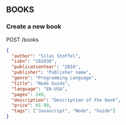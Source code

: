 ## BOOKS

### Create a new book

POST /books

```json
{
  "author": "Silas Stoffel",
  "isbn": "102030",
  "publicationYear": "2016",
  "publisher": "Publisher name",
  "genre": "Programming Language",
  "title": "Node Guide",
  "language": "EN-USA",
  "pages": 249,
  "description": "Description of the book",
  "price": 65.90,
  "tags": ["Javascript", "Node", "Guide"]
}
```